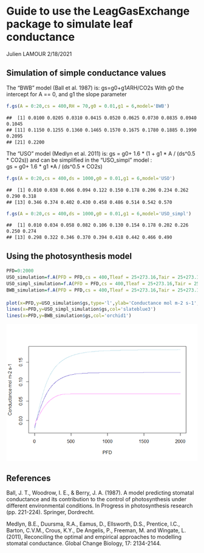 Guide to use the LeagGasExchange package to simulate leaf conductance
================
Julien LAMOUR
2/18/2021

## Simulation of simple conductance values

The “BWB” model (Ball et al. 1987) is: gs=g0+g1*A*RH/CO2s With g0 the
intercept for A == 0, and g1 the slope parameter

``` r
f.gs(A = 0:20,cs = 400,RH = 70,g0 = 0.01,g1 = 6,model='BWB')
```

    ##  [1] 0.0100 0.0205 0.0310 0.0415 0.0520 0.0625 0.0730 0.0835 0.0940 0.1045
    ## [11] 0.1150 0.1255 0.1360 0.1465 0.1570 0.1675 0.1780 0.1885 0.1990 0.2095
    ## [21] 0.2200

The “USO” model (Medlyn et al. 2011) is: gs = g0+ 1.6 \* (1 + g1 \* A /
(ds^0.5 \* CO2s)) and can be simplified in the “USO\_simpl” model :  
gs = g0+ 1.6 \* g1 *A / (ds^0.5 * CO2s)

``` r
f.gs(A = 0:20,cs = 400,ds = 1000,g0 = 0.01,g1 = 6,model='USO')
```

    ##  [1] 0.010 0.038 0.066 0.094 0.122 0.150 0.178 0.206 0.234 0.262 0.290 0.318
    ## [13] 0.346 0.374 0.402 0.430 0.458 0.486 0.514 0.542 0.570

``` r
f.gs(A = 0:20,cs = 400,ds = 1000,g0 = 0.01,g1 = 6,model='USO_simpl')
```

    ##  [1] 0.010 0.034 0.058 0.082 0.106 0.130 0.154 0.178 0.202 0.226 0.250 0.274
    ## [13] 0.298 0.322 0.346 0.370 0.394 0.418 0.442 0.466 0.490

## Using the photosynthesis model

``` r
PFD=0:2000
USO_simulation=f.A(PFD = PFD,cs = 400,Tleaf = 25+273.16,Tair = 25+273.16,RH = 70,param = f.make.param(g0=00,g1=3,model.gs = "USO"))
USO_simpl_simulation=f.A(PFD = PFD,cs = 400,Tleaf = 25+273.16,Tair = 25+273.16,RH = 70,param = f.make.param(g0=0,g1=3,model.gs = "USO_simpl"))
BWB_simulation=f.A(PFD = PFD,cs = 400,Tleaf = 25+273.16,Tair = 25+273.16,RH = 70,param = f.make.param(g0=0.0,g1=5,model.gs = "BWB"))

plot(x=PFD,y=USO_simulation$gs,type='l',ylab='Conductance mol m-2 s-1',col='lightblue')
lines(x=PFD,y=USO_simpl_simulation$gs,col='slateblue3')
lines(x=PFD,y=BWB_simulation$gs,col='orchid1')
```

![](Simulation_of_leaf_conductance_files/figure-gfm/unnamed-chunk-4-1.png)<!-- -->

## References

Ball, J. T., Woodrow, I. E., & Berry, J. A. (1987). A model predicting
stomatal conductance and its contribution to the control of
photosynthesis under different environmental conditions. In Progress in
photosynthesis research (pp. 221-224). Springer, Dordrecht.

Medlyn, B.E., Duursma, R.A., Eamus, D., Ellsworth, D.S., Prentice, I.C.,
Barton, C.V.M., Crous, K.Y., De Angelis, P., Freeman, M. and Wingate, L.
(2011), Reconciling the optimal and empirical approaches to modelling
stomatal conductance. Global Change Biology, 17: 2134-2144.
